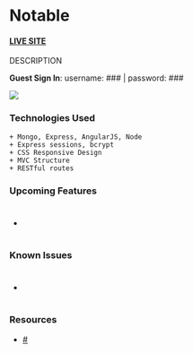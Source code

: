 # Notable

#### [LIVE SITE](https://notablenote.herokuapp.com/)

DESCRIPTION

**Guest Sign In**:  username: ### | password: ###

![](#)

### Technologies Used

```
+ Mongo, Express, AngularJS, Node
+ Express sessions, bcrypt
+ CSS Responsive Design
+ MVC Structure
+ RESTful routes
```

### Upcoming Features
+ #

### Known Issues
+ #

### Resources
+ [#](#)
